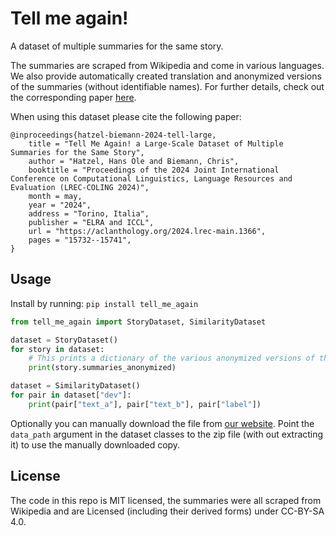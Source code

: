 # Tell me again!

A dataset of multiple summaries for the same story.

The summaries are scraped from Wikipedia and come in various languages.
We also provide automatically created translation and anonymized versions of the summaries (without identifiable names).
For further details, check out the corresponding paper [here](https://www.inf.uni-hamburg.de/en/inst/ab/lt/publications/2024-hatzel-et-al-lrec.pdf).


When using this dataset please cite the following paper:
```
@inproceedings{hatzel-biemann-2024-tell-large,
    title = "Tell Me Again! a Large-Scale Dataset of Multiple Summaries for the Same Story",
    author = "Hatzel, Hans Ole and Biemann, Chris",
    booktitle = "Proceedings of the 2024 Joint International Conference on Computational Linguistics, Language Resources and Evaluation (LREC-COLING 2024)",
    month = may,
    year = "2024",
    address = "Torino, Italia",
    publisher = "ELRA and ICCL",
    url = "https://aclanthology.org/2024.lrec-main.1366",
    pages = "15732--15741",
}
```


## Usage
Install by running: `pip install tell_me_again`

```python
from tell_me_again import StoryDataset, SimilarityDataset

dataset = StoryDataset()
for story in dataset:
    # This prints a dictionary of the various anonymized versions of the story
    print(story.summaries_anonymized)

dataset = SimilarityDataset()
for pair in dataset["dev"]:
    print(pair["text_a"], pair["text_b"], pair["label"])
```

Optionally you can manually download the file from [our website](https://ltdata1.informatik.uni-hamburg.de/tell_me_again_v1.zip).
Point the `data_path` argument in the dataset classes to the zip file (with out extracting it) to use the manually downloaded copy.

## License

The code in this repo is MIT licensed, the summaries were all scraped from Wikipedia and are Licensed (including their derived forms) under CC-BY-SA 4.0.
